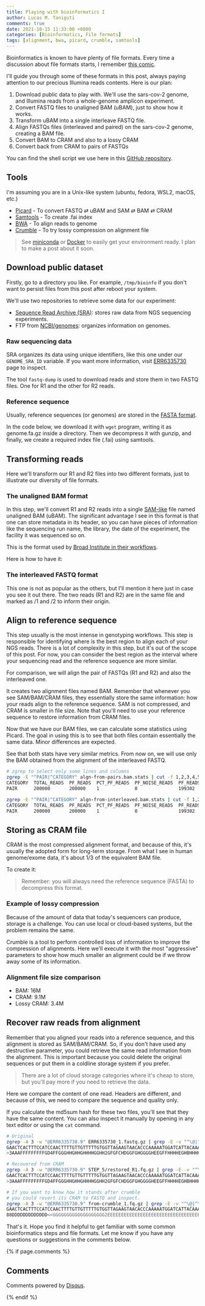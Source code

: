 ```yaml
---
title: Playing with bioinformatics I
author: Lucas M. Taniguti
comments: true
date: 2021-10-15 11:33:00 +0800
categories: [Bioinformatics, File formats]
tags: [alignment, bwa, picard, crumble, samtools]
---
```


Bioinformatics is known to have plenty of file formats. Every time a discussion about file formats starts, I remember [this comic](http://www.niso.org/sites/default/files/inline-images/How%20Standards%20Proliferate%20%281%29.png).

I'll guide you through some of these formats in this post, always paying attention to our precious Illumina reads contents. Here is our plan:

1. Download public data to play with. We'll use the sars-cov-2 genome, and Illumina reads from a whole-genome amplicon experiment.
2. Convert FASTQ files to unaligned BAM (uBAM), just to show how it works.
3. Transform uBAM into a single interleave FASTQ file.
4. Align FASTQs files (interleaved and paired) on the sars-cov-2 genome, creating a BAM file.
5. Convert BAM to CRAM and also to a lossy CRAM
6. Convert back from CRAM to pairs of FASTQs

You can find the shell script we use here in this [GitHub repository](https://github.com/lmtani/lmtani.github.io/blob/wip-illumina-format-patterns/_code/playing-with-bioinformatics-files/playing-with-bioinformatics-files.sh).

## Tools

I'm assuming you are in a Unix-like system (ubuntu, fedora, WSL2, macOS, etc.)

- [Picard](https://broadinstitute.github.io/picard/) - To convert FASTQ ⇄ uBAM and SAM ⇄ BAM ⇄ CRAM
- [Samtools](http://www.htslib.org/) - To create .fai index
- [BWA](https://github.com/lh3/bwa) - To align reads to genome
- [Crumble](https://www.sanger.ac.uk/tool/crumble/) - To try lossy compression on alignment file

> See [miniconda](https://docs.conda.io/en/latest/miniconda.html) or [Docker](https://www.docker.com/) to easily get your environment ready. I plan to make a post about it soon.

## Download public dataset

Firstly, go to a directory you like. For example, `/tmp/bioinfo` if you don't want to persist files from this post after reboot your system.

We'll use two repositories to retrieve some data for our experiment:
- [Sequence Read Archive (SRA)](https://www.ncbi.nlm.nih.gov/sra): stores raw data from NGS sequencing experiments.
- FTP from [NCBI/genomes](https://www.ncbi.nlm.nih.gov/genome): organizes information on genomes.

### Raw sequencing data

SRA organizes its data using unique identifiers, like this one under our `GENOME_SRA_ID` variable. If you want more information, visit [ERR6335730](https://trace.ncbi.nlm.nih.gov/Traces/sra/?run=ERR6335730) page to inspect.

The tool `fastq-dump` is used to download reads and store them in two FASTQ files. One for R1 and the other for R2 reads.

<script src="https://emgithub.com/embed.js?target=https%3A%2F%2Fgithub.com%2Flmtani%2Flmtani.github.io%2Fblob%2Fwip-illumina-format-patterns%2F_code%2Fplaying-with-bioinformatics-files%2Fplaying-with-bioinformatics-files.sh%23L5-L7&style=zenburn&showLineNumbers=on&showFileMeta=on&showCopy=on"></script>

### Reference sequence

Usually, reference sequences (or genomes) are stored in the [FASTA format](https://en.wikipedia.org/wiki/FASTA_format).

In the code below, we download it with `wget` program, writing it as genome.fa.gz inside a directory. Then we decompress it with gunzip, and finally, we create a required index file (.fai) using samtools.

<script src="https://emgithub.com/embed.js?target=https%3A%2F%2Fgithub.com%2Flmtani%2Flmtani.github.io%2Fblob%2Fwip-illumina-format-patterns%2F_code%2Fplaying-with-bioinformatics-files%2Fplaying-with-bioinformatics-files.sh%23L9-L17&style=zenburn&showLineNumbers=on&showFileMeta=on&showCopy=on"></script>

## Transforming reads

Here we'll transform our R1 and R2 files into two different formats, just to illustrate our diversity of file formats.

### The unaligned BAM format

In this step, we'll convert R1 and R2 reads into a single [SAM-like](https://samtools.github.io/hts-specs/SAMv1.pdf) file named unaligned BAM (uBAM). The significant advantage I see in this format is that one can store metadata in its header, so you can have pieces of information like the sequencing run name, the library, the date of the experiment, the facility it was sequenced so on.

This is the format used by [Broad Institute in their workflows](https://broadinstitute.github.io/warp/docs/Pipelines/Whole_Genome_Germline_Single_Sample_Pipeline/README/#input-requirements-and-expectations).

Here is how to have it:

<script src="https://emgithub.com/embed.js?target=https%3A%2F%2Fgithub.com%2Flmtani%2Flmtani.github.io%2Fblob%2Fwip-illumina-format-patterns%2F_code%2Fplaying-with-bioinformatics-files%2Fplaying-with-bioinformatics-files.sh%23L20-L38&style=zenburn&showLineNumbers=on&showFileMeta=on&showCopy=on"></script>

### The interleaved FASTQ format

This one is not as popular as the others, but I'll mention it here just in case you see it out there. The two reads (R1 and R2) are in the same file and marked as /1 and /2 to inform their origin.

<script src="https://emgithub.com/embed.js?target=https%3A%2F%2Fgithub.com%2Flmtani%2Flmtani.github.io%2Fblob%2Fwip-illumina-format-patterns%2F_code%2Fplaying-with-bioinformatics-files%2Fplaying-with-bioinformatics-files.sh%23L40-L46&style=zenburn&showLineNumbers=on&showFileMeta=on&showCopy=on"></script>

## Align to reference sequence

This step usually is the most intense in genotyping workflows. This step is responsible for identifying where is the best region to align each of your NGS reads. There is a lot of complexity in this step, but it's out of the scope of this post. For now, you can consider the best region as the interval where your sequencing read and the reference sequence are more similar.

For comparison, we will align the pair of FASTQs (R1 and R2) and also the interleaved one.

<script src="https://emgithub.com/embed.js?target=https%3A%2F%2Fgithub.com%2Flmtani%2Flmtani.github.io%2Fblob%2Fwip-illumina-format-patterns%2F_code%2Fplaying-with-bioinformatics-files%2Fplaying-with-bioinformatics-files.sh%23L52-L61&style=zenburn&showLineNumbers=on&showFileMeta=on&showCopy=on"></script>

It creates two alignment files named BAM. Remember that whenever you see SAM/BAM/CRAM files, they essentially store the same information: how your reads align to the reference sequence. SAM is not compressed, and CRAM is smaller in file size. Note that you'll need to use your reference sequence to restore information from CRAM files.

Now that we have our BAM files, we can calculate some statistics using Picard. The goal in using this is to see that both files contain essentially the same data. Minor differences are expected.

<script src="https://emgithub.com/embed.js?target=https%3A%2F%2Fgithub.com%2Flmtani%2Flmtani.github.io%2Fblob%2Fwip-illumina-format-patterns%2F_code%2Fplaying-with-bioinformatics-files%2Fplaying-with-bioinformatics-files.sh%23L63-L68&style=zenburn&showLineNumbers=on&showFileMeta=on&showCopy=on"></script>

See that both stats have very similar metrics. From now on, we will use only the BAM obtained from the alignment of the interleaved FASTQ.

```sh
# zgrep to select only some lines and columns
zgrep -E "^PAIR|^CATEGORY" algn-from-pairs.bam.stats | cut -f 1,2,3,4,5,6,7,8 | column -t
CATEGORY  TOTAL_READS  PF_READS  PCT_PF_READS  PF_NOISE_READS  PF_READS_ALIGNED  PCT_PF_READS_ALIGNED  PF_ALIGNED_BASES
PAIR      200000       200000    1             0               199302            0.99651               21604991

zgrep -E "^PAIR|^CATEGORY" algn-from-interleaved.bam.stats | cut -f 1,2,3,4,5,6,7,8 | column -t
CATEGORY  TOTAL_READS  PF_READS  PCT_PF_READS  PF_NOISE_READS  PF_READS_ALIGNED  PCT_PF_READS_ALIGNED  PF_ALIGNED_BASES
PAIR      200000       200000    1             0               199302            0.99651               21604976
```

## Storing as CRAM file

CRAM is the most compressed alignment format, and because of this, it's usually the adopted form for long-term storage. From what I see in human genome/exome data, it's about 1/3 of the equivalent BAM file.

To create it:

<script src="https://emgithub.com/embed.js?target=https%3A%2F%2Fgithub.com%2Flmtani%2Flmtani.github.io%2Fblob%2Fwip-illumina-format-patterns%2F_code%2Fplaying-with-bioinformatics-files%2Fplaying-with-bioinformatics-files.sh%23L70-L73&style=zenburn&showLineNumbers=on&showFileMeta=on&showCopy=on"></script>

> Remember: you will always need the reference sequence (FASTA) to decompress this format.

### Example of lossy compression

Because of the amount of data that today's sequencers can produce, storage is a challenge. You can use local or cloud-based systems, but the problem remains the same.

Crumble is a tool to perform controlled loss of information to improve the compression of alignments. Here we'll execute it with the most "aggressive" parameters to show how much smaller an alignment could be if we throw away some of its information.

<script src="https://emgithub.com/embed.js?target=https%3A%2F%2Fgithub.com%2Flmtani%2Flmtani.github.io%2Fblob%2Fwip-illumina-format-patterns%2F_code%2Fplaying-with-bioinformatics-files%2Fplaying-with-bioinformatics-files.sh%23L75-L80&style=zenburn&showLineNumbers=on&showFileMeta=on&showCopy=on"></script>

### Alignment file size comparison

- BAM: 16M
- CRAM: 9.1M
- Lossy CRAM: 3.4M

## Recover raw reads from alignment

Remember that you aligned your reads into a reference sequence, and this alignment is stored as SAM/BAM/CRAM. So, if you don't have used any destructive parameter, you could retrieve the same read information from the alignment. This is important because you could delete the original sequences or put them in a coldline storage system if you prefer.

> There are a lot of cloud storage categories where it's cheap to store, but you'll pay more if you need to retrieve the data.

Here we compare the content of one read. Headers are different, and because of this, we need to compare the sequence and quality only.

<script src="https://emgithub.com/embed.js?target=https%3A%2F%2Fgithub.com%2Flmtani%2Flmtani.github.io%2Fblob%2Fwip-illumina-format-patterns%2F_code%2Fplaying-with-bioinformatics-files%2Fplaying-with-bioinformatics-files.sh%23L82-L90&style=zenburn&showLineNumbers=on&showFileMeta=on&showCopy=on"></script>

If you calculate the md5sum hash for these two files, you'll see that they have the same content. You can also inspect it manually by opening in any text editor or using the `cat` command.

```sh
# Original
zgrep -A 3 -w "@ERR6335730.9" ERR6335730_1.fastq.gz | grep -E -v "^\@|^\+"
GAACTCACTTTCCATCCAACTTTTGTTGTTTTTGTGGTTAGAAGTAACACCCAAAAATGGATCATTACAAAATTGAAATTCACAGACTTTAATAACAACATTAGTAGCTGTCTCTTATACACATCTCCGAGCCCACGAGACGAGAATGGT
>3AAAFFFFFFFFFGD4FFGGGHHGHHGHHHHGGHH2GFGFCHDGGFGHGGGGHEEGFFHHHHEGHBHHHHGHHHFGBGHHEFGHFHHGHHGHFHHHHHHHHHHHHHHHHHHHHHHHHHHHHHHHHHHGGGEGGGGGGEGGFGCDDHHFH

# Recovered from CRAM
zgrep -A 3 -w "@ERR6335730.9" STEP_5/restored_R1.fq.gz | grep -E -v "^\@|^\+"
GAACTCACTTTCCATCCAACTTTTGTTGTTTTTGTGGTTAGAAGTAACACCCAAAAATGGATCATTACAAAATTGAAATTCACAGACTTTAATAACAACATTAGTAGCTGTCTCTTATACACATCTCCGAGCCCACGAGACGAGAATGGT
>3AAAFFFFFFFFFGD4FFGGGHHGHHGHHHHGGHH2GFGFCHDGGFGHGGGGHEEGFFHHHHEGHBHHHHGHHHFGBGHHEFGHFHHGHHGHFHHHHHHHHHHHHHHHHHHHHHHHHHHHHHHHHHHGGGEGGGGGGEGGFGCDDHHFH

# If you want to know how it stands after crumble
# you could revert its CRAM to FASTQ and inspect.
zgrep -A 3 -w "@ERR6335730.9" from-crumble_1.fq.gz | grep -E -v "^\@|^\+"
GAACTCACTTTCCATCCAACTTTTGTTGTTTTTGTGGTTAGAAGTAACACCCAAAAATGGATCATTACAAAATTGAAATTCACAGACTTTAATAACAACATTAGTAGCTGTCTCTTATACACATCTCCGAGCCCACGAGACGAGAATGGT
88DDDDDDDDDDDDD<<GGGGGGGGGGGGGGGGGGG2EEEEEEEEEEEEEEEEEEEEEEEEEEEEEEEEEEEEEEEEEEEEEEEEEEEEEEEEEEEEEEEEEEEEEEEEEEEEEEEEEEEEEEEEEEEEEEEEEEEEEEEEEEEEEEEEE
```

That's it. Hope you find it helpful to get familiar with some common bioinformatics steps and file formats. Let me know if you have any questions or suggestions in the comments below.

{% if page.comments %}

## Comments

<div id="disqus_thread" class="pt-2 pb-2">
  <p class="text-center text-muted small">
    Comments powered by <a href="https://disqus.com/">Disqus</a>.
  </p>
</div>

<script type="text/javascript">
  var disqus_config = function () {
    this.page.url = '{{ page.url | absolute_url }}';
    this.page.identifier = '{{ page.url }}';
  };

  /* Lazy loading */

  var disqus_observer = new IntersectionObserver(function (entries) {
    if(entries[0].isIntersecting) {
        (function () {
            var d = document, s = d.createElement('script');
            s.src = 'https://{{ site.disqus.shortname }}.disqus.com/embed.js';
            s.setAttribute('data-timestamp', +new Date());
            (d.head || d.body).appendChild(s);
        })();

        disqus_observer.disconnect();
    }
  }, { threshold: [0] });

  disqus_observer.observe(document.querySelector('#disqus_thread'));

  /* Auto switch theme */

  function reloadDisqus() {
    /* Disqus hasn't been loaded */
    if (typeof DISQUS === "undefined") {
      return;
    }

    if (document.readyState == 'complete') {
      DISQUS.reset({ reload: true, config: disqus_config });
    }
  }

  const modeToggle = document.querySelector(".mode-toggle");

  if (modeToggle !== null) {
    modeToggle.addEventListener('click', reloadDisqus);
    window.matchMedia('(prefers-color-scheme: dark)').addEventListener('change', reloadDisqus);
  }

</script>

{% endif %}
